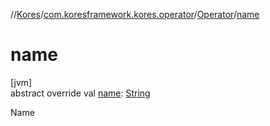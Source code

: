 //[Kores](../../../index.md)/[com.koresframework.kores.operator](../index.md)/[Operator](index.md)/[name](name.md)

# name

[jvm]\
abstract override val [name](name.md): [String](https://kotlinlang.org/api/latest/jvm/stdlib/kotlin/-string/index.html)

Name
